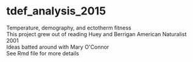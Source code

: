 # tdef_analysis_2015
Temperature, demography, and ectotherm fitness  
This project grew out of reading Huey and Berrigan American Naturalist 2001  
Ideas batted around with Mary O'Connor  
See Rmd file for more details

